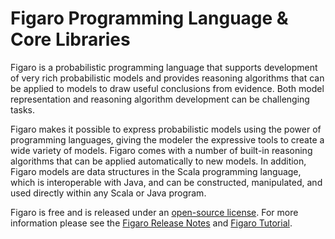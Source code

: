 Figaro Programming Language & Core Libraries
=
Figaro is a probabilistic programming language that supports development of very rich probabilistic models and provides reasoning algorithms that can be applied to models to draw useful conclusions from evidence. Both model representation and reasoning algorithm development can be challenging tasks.

Figaro makes it possible to express probabilistic models using the power of programming languages, giving the modeler the expressive tools to create a wide variety of models. Figaro comes with a number of built-in reasoning algorithms that can be applied automatically to new models. In addition, Figaro models are data structures in the Scala programming language, which is interoperable with Java, and can be constructed, manipulated, and used directly within any Scala or Java program.

Figaro is free and is released under an [open-source license](https://github.com/p2t2/figaro/blob/master/LICENSE). For more information please see the [Figaro Release Notes](https://github.com/charles-river-analytics/figaro/releases/download/5.0.0.0/Figaro_Release_Notes.pdf) and [Figaro Tutorial](https://github.com/charles-river-analytics/figaro/releases/download/5.0.0.0/Figaro_Tutorial.pdf).
